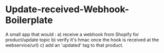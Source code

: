 # Update-received-Webhook-Boilerplate

A small app that would :
a) receive a webhook from Shopify for product/update topic 
b) verify it's hmac once the hook is received at the webservice/url) 
c) add an 'updated' tag to that product.
